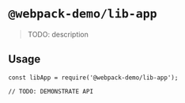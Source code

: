 # `@webpack-demo/lib-app`

> TODO: description

## Usage

```
const libApp = require('@webpack-demo/lib-app');

// TODO: DEMONSTRATE API
```
